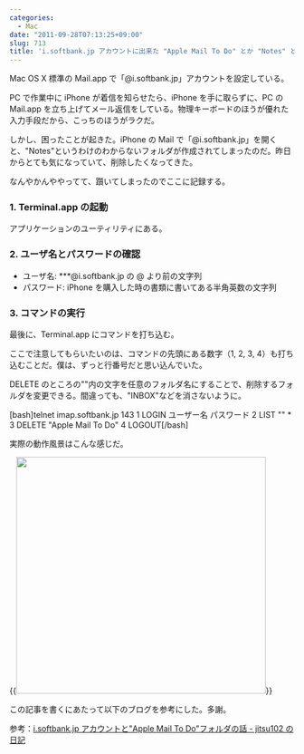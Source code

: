 ```yaml
---
categories:
  - Mac
date: "2011-09-28T07:13:25+09:00"
slug: 713
title: 'i.softbank.jp アカウントに出来た "Apple Mail To Do" とか "Notes" とかを削除する方法'
---
```


Mac OS X 標準の Mail.app で「@i.softbank.jp」アカウントを設定している。

PC で作業中に iPhone が着信を知らせたら、iPhone を手に取らずに、PC の Mail.app を立ち上げてメール返信をしている。物理キーボードのほうが優れた入力手段だから、こっちのほうがラクだ。

しかし、困ったことが起きた。iPhone の Mail で「@i.softbank.jp」を開くと、"Notes"というわけのわからないフォルダが作成されてしまったのだ。昨日からとても気になっていて、削除したくなってきた。

なんやかんややってて、躓いてしまったのでここに記録する。

### 1. Terminal.app の起動

アプリケーションのユーティリティにある。

### 2. ユーザ名とパスワードの確認

- ユーザ名: \*\*\*@i.softbank.jp の @ より前の文字列
- パスワード: iPhone を購入した時の書類に書いてある半角英数の文字列

### 3. コマンドの実行

最後に、Terminal.app にコマンドを打ち込む。

ここで注意してもらいたいのは、コマンドの先頭にある数字（1, 2, 3, 4）も打ち込むことだ。僕は、ずっと行番号だと思い込んでいた。

DELETE のところの""内の文字を任意のフォルダ名にすることで、削除するフォルダを変更できる。間違っても、"INBOX"などを消さないように。

[bash]telnet imap.softbank.jp 143
1 LOGIN ユーザー名 パスワード
2 LIST &quot;&quot; \*
3 DELETE &quot;Apple Mail To Do&quot;
4 LOGOUT[/bash]

実際の動作風景はこんな感じだ。

{{<img alt="" src="/images/2011/09/0713_1.jpg" width="441" height="418">}}

この記事を書くにあたって以下のブログを参考にした。多謝。

参考：[i.softbank.jp アカウントと"Apple Mail To Do"フォルダの話 - jitsu102 の日記](http://d.hatena.ne.jp/jitsu102/20090521/1242914617)
